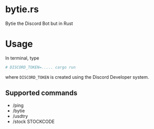 # bytie.rs
Bytie the Discord Bot but in Rust

# Usage

In terminal, type

```bash
# DISCORD_TOKEN=..... cargo run
```

where `DISCORD_TOKEN` is created using the Discord Developer system. 

## Supported commands 

- /ping
- /bytie
- /usdtry
- /stock STOCKCODE


